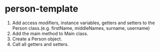 # person-template

1. Add access modifiers, instance variables, getters and setters to the Person class.(e.g. firstName, middleNames, surname, username)  
2. Add the main method to Main class.  
3. Create a Person object.  
4. Call all getters and setters.  
